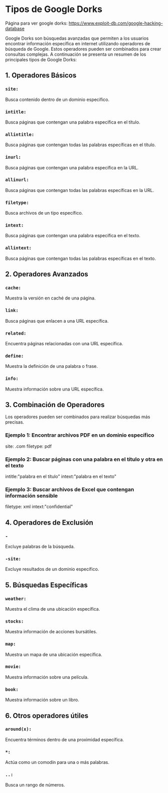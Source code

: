 # Tipos de Google Dorks
Página para ver google dorks: https://www.exploit-db.com/google-hacking-database

Google Dorks son búsquedas avanzadas que permiten a los usuarios encontrar información específica en internet utilizando operadores de búsqueda de Google. Estos operadores pueden ser combinados para crear consultas complejas. A continuación se presenta un resumen de los principales tipos de Google Dorks:

## 1. Operadores Básicos

### `site:`
Busca contenido dentro de un dominio específico.

### `intitle:`
Busca páginas que contengan una palabra específica en el título.

### `allintitle:`
Busca páginas que contengan todas las palabras específicas en el título.

### `inurl:`
Busca páginas que contengan una palabra específica en la URL.

### `allinurl:`
Busca páginas que contengan todas las palabras específicas en la URL.

### `filetype:`
Busca archivos de un tipo específico.

### `intext:`
Busca páginas que contengan una palabra específica en el texto.

### `allintext:`
Busca páginas que contengan todas las palabras específicas en el texto.

## 2. Operadores Avanzados

### `cache:`
Muestra la versión en caché de una página.

### `link:`
Busca páginas que enlacen a una URL específica.

### `related:`
Encuentra páginas relacionadas con una URL específica.

### `define:`
Muestra la definición de una palabra o frase.

### `info:`
Muestra información sobre una URL específica.

## 3. Combinación de Operadores

Los operadores pueden ser combinados para realizar búsquedas más precisas.

### Ejemplo 1: Encontrar archivos PDF en un dominio específico
site: .com filetype: pdf
### Ejemplo 2: Buscar páginas con una palabra en el título y otra en el texto
intitle:"palabra en el título" intext:"palabra en el texto"
### Ejemplo 3: Buscar archivos de Excel que contengan información sensible
filetype: xml intext:"confidential"

## 4. Operadores de Exclusión

### `-`
Excluye palabras de la búsqueda.

### `-site:`
Excluye resultados de un dominio específico.

## 5. Búsquedas Específicas

### `weather:`
Muestra el clima de una ubicación específica.

### `stocks:`
Muestra información de acciones bursátiles.
### `map:`
Muestra un mapa de una ubicación específica.

### `movie:`
Muestra información sobre una película.

### `book:`
Muestra información sobre un libro.

## 6. Otros operadores útiles
### `around(x):`
Encuentra términos dentro de una proximidad específica.

### `*:`
Actúa como un comodín para una o más palabras.

### `..:`
Busca un rango de números.